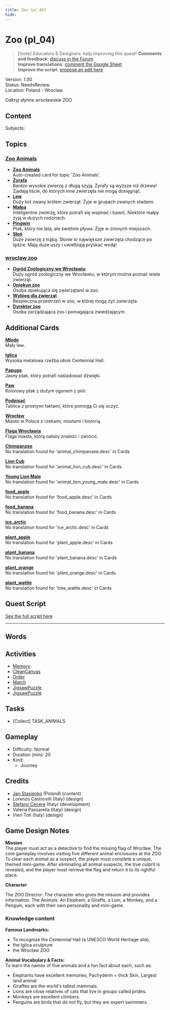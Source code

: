 ```yaml
---
title: Zoo (pl_04)
hide:
---
```


# Zoo (pl_04)
> [!note] Educators & Designers: help improving this quest!
> **Comments and feedback**: [discuss in the Forum](https://antura.discourse.group/t/pl-04-the-zoo/35/1)  
> **Improve translations**: [comment the Google Sheet](https://docs.google.com/spreadsheets/d/1FPFOy8CHor5ArSg57xMuPAG7WM27-ecDOiU-OmtHgjw/edit?gid=819047762#gid=819047762)  
> **Improve the script**: [propose an edit here](https://github.com/vgwb/Antura/blob/main/Assets/_discover/_quests/PL_04%20Zoo/PL_04%20Zoo%20-%20Yarn%20Script.yarn)  

Version: 1.00  
Status: NeedsReview  
Location: Poland - Wroclaw

Odkryj słynne wrocławskie ZOO

## Content
Subjects: 


## Topics
### [Zoo Animals](../../topics/index.md#zoo)

  - **[Zoo Animals](../../cards/index.md#zoo_animals)**  
    Auto-created card for topic 'Zoo Animals'.  
  - **[Żyrafa](../../cards/index.md#animal_giraffe)**  
    Bardzo wysokie zwierzę z długą szyją. Żyrafy są wyższe niż drzewa! Zjadają liście, do których inne zwierzęta nie mogą dosięgnąć.  
  - **[Lew](../../cards/index.md#animal_lion)**  
    Duży kot zwany królem zwierząt. Żyje w grupach zwanych stadami.  
  - **[Małpa](../../cards/index.md#animal_monkey)**  
    Inteligentne zwierzę, które potrafi się wspinać i bawić. Niektóre małpy żyją w dużych rodzinach.  
  - **[Pingwin](../../cards/index.md#animal_penguin)**  
    Ptak, który nie lata, ale świetnie pływa. Żyje w zimnych miejscach.  
  - **[Słoń](../../cards/index.md#animal_elephant)**  
    Duże zwierzę z trąbą. Słonie to największe zwierzęta chodzące po lądzie. Mają duże uszy i uwielbiają pryskać wodą!  
### [wroclaw zoo](../../topics/index.md#wroclaw_zoo)

  - **[Ogród Zoologiczny we Wrocławiu](../../cards/index.md#wroclaw_zoo)**  
    Duży ogród zoologiczny we Wrocławiu, w którym można poznać wiele zwierząt.  
  - **[Opiekun zoo](../../cards/index.md#zoo_keeper)**  
    Osoba opiekująca się zwierzętami w zoo.  
  - **[Wybieg dla zwierząt](../../cards/index.md#animal_enclosure)**  
    Bezpieczna przestrzeń w zoo, w której mogą żyć zwierzęta.  
  - **[Dyrektor zoo](../../cards/index.md#zoo_director)**  
    Osoba zarządzająca zoo i pomagająca zwiedzającym.  

## Additional Cards
**[Młode](../../cards/index.md#cub)**  
Mały lew.  

**[Iglica](../../cards/index.md#iglica)**  
Wysoka metalowa rzeźba obok Centennial Hall.  

**[Papuga](../../cards/index.md#parrot)**  
Jasny ptak, który potrafi naśladować dźwięki.  

**[Paw](../../cards/index.md#peacock)**  
Kolorowy ptak z dużym ogonem z piór.  

**[Podpisać](../../cards/index.md#sign)**  
Tablica z prostymi faktami, które pomogą Ci się uczyć.  

**[Wrocław](../../cards/index.md#wroclaw)**  
Miasto w Polsce z rzekami, mostami i historią.  

**[Flaga Wrocławia](../../cards/index.md#wroclaw_flag)**  
Flaga miasta, którą należy znaleźć i zwrócić.  

**[Chimpanzee](../../cards/index.md#animal_chimpanzee)**  
No translation found for 'animal_chimpanzee.desc' in Cards  

**[Lion Cub](../../cards/index.md#animal_lion_cub)**  
No translation found for 'animal_lion_cub.desc' in Cards  

**[Young Lion Male](../../cards/index.md#animal_lion_young_male)**  
No translation found for 'animal_lion_young_male.desc' in Cards  

**[food_apple](../../cards/index.md#food_apple)**  
No translation found for 'food_apple.desc' in Cards  

**[food_banana](../../cards/index.md#food_banana)**  
No translation found for 'food_banana.desc' in Cards  

**[ice_arctic](../../cards/index.md#ice_arctic)**  
No translation found for 'ice_arctic.desc' in Cards  

**[plant_apple](../../cards/index.md#plant_apple)**  
No translation found for 'plant_apple.desc' in Cards  

**[plant_banana](../../cards/index.md#plant_banana)**  
No translation found for 'plant_banana.desc' in Cards  

**[plant_orange](../../cards/index.md#plant_orange)**  
No translation found for 'plant_orange.desc' in Cards  

**[plant_wattle](../../cards/index.md#tree_wattle)**  
No translation found for 'tree_wattle.desc' in Cards  

## Quest Script

[See the full script here](./pl_04-script.md)

---

## Words
## Activities
- [Memory](../../activities/index.md#Memory)
- [CleanCanvas](../../activities/index.md#CleanCanvas)
- [Order](../../activities/index.md#Order)
- [Match](../../activities/index.md#Match)
- [JigsawPuzzle](../../activities/index.md#JigsawPuzzle)
- [JigsawPuzzle](../../activities/index.md#JigsawPuzzle)

## Tasks
- [Collect] TASK_ANIMALS
## Gameplay
- Difficulty: Normal
- Duration (min): 20
- Kind:
  - Journey
## Credits
- [Jan Stasienko](mailto:jan.stasienko@dsw.edu.pl) (Poland) (content)
- Lorenzo Castrovilli (Italy) (design)
- [Stefano Cecere](https://stefanocecere.com) (Italy) (development)
- Valeria Passarella (Italy) (design)
- Vieri Toti (Italy) (design)

## Game Design Notes

**Mission**  
The player must act as a detective to find the missing flag of Wrocław. The core gameplay involves visiting five different animal enclosures at the ZOO. To clear each animal as a suspect, the player must complete a unique, themed mini-game. After eliminating all animal suspects, the true culprit is revealed, and the player must retrieve the flag and return it to its rightful place.

**Character**

The ZOO Director: The character who gives the mission and provides information.
The Animals: An Elephant, a Giraffe, a Lion, a Monkey, and a Penguin, each with their own personality and mini-game.

### Knowledge content
**Famous Landmarks:**   

- To recognize the Centennial Hall (a UNESCO World Heritage site), 
- the Iglica sculpture
- the Wrocław ZOO

**Animal Vocabulary & Facts:**  
To learn the names of five animals and a fun fact about each, such as:

- Elephants have excellent memories, Pachyderm = thick Skin, Largest land animal
- Giraffes are the world's tallest mammals.
- Lions are close relatives of cats that live in groups called prides.
- Monkeys are excellent climbers.
- Penguins are birds that do not fly, but they are expert swimmers.

